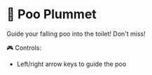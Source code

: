 # 💩 Poo Plummet

Guide your falling poo into the toilet! Don't miss!

🎮 Controls:
- Left/right arrow keys to guide the poo

